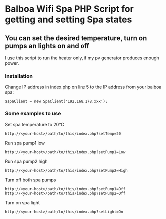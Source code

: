 # Balboa Wifi Spa PHP Script for getting and setting Spa states
## You can set the desired temperature, turn on pumps an lights on and off

I use this script to run the heater only, if my pv generator produces enough power.

### Installation
Change IP address in index.php on line 5 to the IP address from your balboa spa:

````
$spaClient = new SpaClient('192.168.178.xxx');
````

### Some examples to use

Set spa temperature to 20°C
````
http://<your-host>/path/to/this/index.php?setTemp=20
````

Run spa pump1 low
````
http://<your-host>/path/to/this/index.php?setPump1=Low
````

Run spa pump2 high
````
http://<your-host>/path/to/this/index.php?setPump2=High
````
Turn off both spa pumps
````
http://<your-host>/path/to/this/index.php?setPump1=Off
http://<your-host>/path/to/this/index.php?setPump2=Off
````

Turn on spa light
````
http://<your-host>/path/to/this/index.php?setLight=On
````